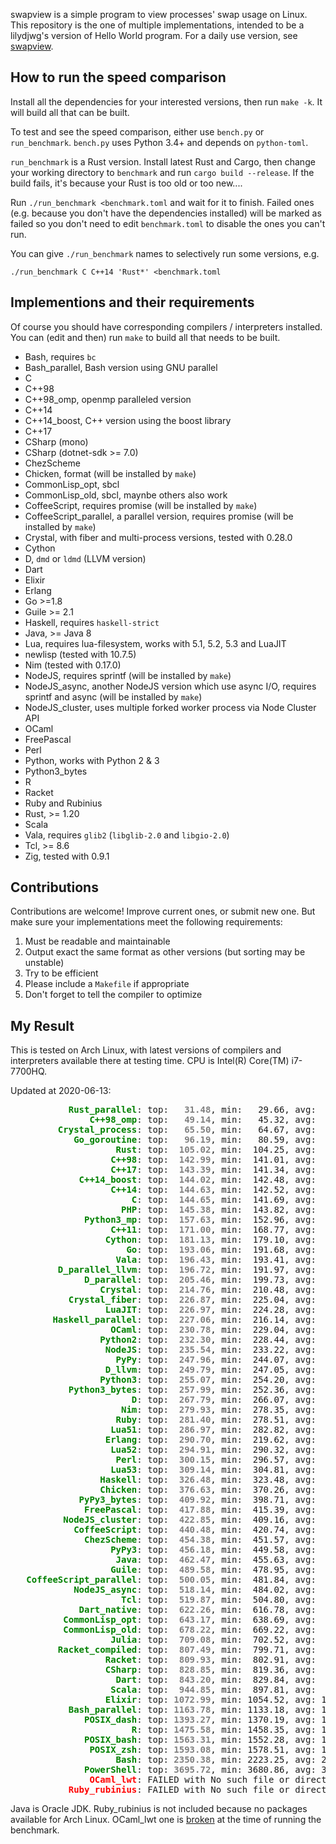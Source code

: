 swapview is a simple program to view processes' swap usage on Linux. This repository is the one of multiple implementations, intended to be a lilydjwg's version of Hello World program. For a daily use version, see [swapview](https://github.com/lilydjwg/swapview).

How to run the speed comparison
----

Install all the dependencies for your interested versions, then run `make -k`. It will build all that can be built.

To test and see the speed comparison, either use `bench.py` or `run_benchmark`. `bench.py` uses Python 3.4+ and depends on `python-toml`.

`run_benchmark` is a Rust version. Install latest Rust and Cargo, then change your working directory to `benchmark` and run `cargo build --release`. If the build fails, it's because your Rust is too old or too new....

Run `./run_benchmark <benchmark.toml` and wait for it to finish. Failed ones (e.g. because you don't have the dependencies installed) will be marked as failed so you don't need to edit `benchmark.toml` to disable the ones you can't run.

You can give `./run_benchmark` names to selectively run some versions, e.g.

    ./run_benchmark C C++14 'Rust*' <benchmark.toml

Implementions and their requirements
----

Of course you should have corresponding compilers / interpreters installed.
You can (edit and then) run `make` to build all that needs to be built.

* Bash, requires `bc`
* Bash_parallel, Bash version using GNU parallel
* C
* C++98
* C++98_omp, openmp paralleled version
* C++14
* C++14_boost, C++ version using the boost library
* C++17
* CSharp (mono)
* CSharp (dotnet-sdk >= 7.0)
* ChezScheme
* Chicken, format (will be installed by `make`)
* CommonLisp_opt, sbcl
* CommonLisp_old, sbcl, maynbe others also work
* CoffeeScript, requires promise (will be installed by `make`)
* CoffeeScript_parallel, a parallel version, requires promise (will be installed by `make`)
* Crystal, with fiber and multi-process versions, tested with 0.28.0
* Cython
* D, `dmd` or `ldmd` (LLVM version)
* Dart
* Elixir
* Erlang
* Go >=1.8
* Guile >= 2.1
* Haskell, requires `haskell-strict`
* Java, >= Java 8
* Lua, requires lua-filesystem, works with 5.1, 5.2, 5.3 and LuaJIT
* newlisp (tested with 10.7.5)
* Nim (tested with 0.17.0)
* NodeJS, requires sprintf (will be installed by `make`)
* NodeJS_async, another NodeJS version which use async I/O, requires sprintf and async (will be installed by `make`)
* NodeJS_cluster, uses multiple forked worker process via Node Cluster API
* OCaml
* FreePascal
* Perl
* Python, works with Python 2 & 3
* Python3_bytes
* R
* Racket
* Ruby and Rubinius
* Rust, >= 1.20
* Scala
* Vala, requires `glib2` (`libglib-2.0` and `libgio-2.0`)
* Tcl, >= 8.6
* Zig, tested with 0.9.1

Contributions
----

Contributions are welcome! Improve current ones, or submit new one. But make
sure your implementations meet the following requirements:

1. Must be readable and maintainable
2. Output exact the same format as other versions (but sorting may be
   unstable)
3. Try to be efficient
4. Please include a `Makefile` if appropriate
5. Don't forget to tell the compiler to optimize

My Result
----

This is tested on Arch Linux, with latest versions of compilers and interpreters available there at testing time. CPU is Intel(R) Core(TM) i7-7700HQ.

Updated at 2020-06-13:

<pre>
<span style="font-weight:bold;color:green;">           Rust_parallel</span>: top: <span style="font-weight:bold;color:gray;">  31.48</span>, min:   29.66, avg:   32.83, max:   36.90, mdev:    1.86, cnt:  20
<span style="font-weight:bold;color:green;">               C++98_omp</span>: top: <span style="font-weight:bold;color:gray;">  49.14</span>, min:   45.32, avg:   53.43, max:   72.15, mdev:    6.00, cnt:  20
<span style="font-weight:bold;color:green;">         Crystal_process</span>: top: <span style="font-weight:bold;color:gray;">  65.50</span>, min:   64.67, avg:   69.53, max:   90.86, mdev:    6.32, cnt:  20
<span style="font-weight:bold;color:green;">            Go_goroutine</span>: top: <span style="font-weight:bold;color:gray;">  96.19</span>, min:   80.59, avg:  107.33, max:  152.03, mdev:   15.97, cnt:  20
<span style="font-weight:bold;color:green;">                    Rust</span>: top: <span style="font-weight:bold;color:gray;"> 105.02</span>, min:  104.25, avg:  106.21, max:  109.86, mdev:    1.64, cnt:  20
<span style="font-weight:bold;color:green;">                   C++98</span>: top: <span style="font-weight:bold;color:gray;"> 142.99</span>, min:  141.01, avg:  145.01, max:  151.68, mdev:    2.62, cnt:  20
<span style="font-weight:bold;color:green;">                   C++17</span>: top: <span style="font-weight:bold;color:gray;"> 143.39</span>, min:  141.34, avg:  145.20, max:  149.27, mdev:    2.15, cnt:  20
<span style="font-weight:bold;color:green;">             C++14_boost</span>: top: <span style="font-weight:bold;color:gray;"> 144.02</span>, min:  142.48, avg:  147.36, max:  161.02, mdev:    4.98, cnt:  20
<span style="font-weight:bold;color:green;">                   C++14</span>: top: <span style="font-weight:bold;color:gray;"> 144.63</span>, min:  142.52, avg:  146.46, max:  151.17, mdev:    2.27, cnt:  20
<span style="font-weight:bold;color:green;">                       C</span>: top: <span style="font-weight:bold;color:gray;"> 144.65</span>, min:  141.69, avg:  152.78, max:  191.49, mdev:   11.96, cnt:  20
<span style="font-weight:bold;color:green;">                     PHP</span>: top: <span style="font-weight:bold;color:gray;"> 145.38</span>, min:  143.82, avg:  147.61, max:  156.60, mdev:    3.28, cnt:  20
<span style="font-weight:bold;color:green;">              Python3_mp</span>: top: <span style="font-weight:bold;color:gray;"> 157.63</span>, min:  152.96, avg:  160.75, max:  167.09, mdev:    3.74, cnt:  20
<span style="font-weight:bold;color:green;">                   C++11</span>: top: <span style="font-weight:bold;color:gray;"> 171.00</span>, min:  168.77, avg:  172.47, max:  181.06, mdev:    2.43, cnt:  20
<span style="font-weight:bold;color:green;">                  Cython</span>: top: <span style="font-weight:bold;color:gray;"> 181.13</span>, min:  179.10, avg:  183.45, max:  192.59, mdev:    2.98, cnt:  20
<span style="font-weight:bold;color:green;">                      Go</span>: top: <span style="font-weight:bold;color:gray;"> 193.06</span>, min:  191.68, avg:  195.08, max:  201.55, mdev:    2.64, cnt:  20
<span style="font-weight:bold;color:green;">                    Vala</span>: top: <span style="font-weight:bold;color:gray;"> 196.43</span>, min:  193.41, avg:  200.22, max:  212.19, mdev:    4.70, cnt:  20
<span style="font-weight:bold;color:green;">         D_parallel_llvm</span>: top: <span style="font-weight:bold;color:gray;"> 196.72</span>, min:  191.97, avg:  200.57, max:  213.42, mdev:    5.15, cnt:  20
<span style="font-weight:bold;color:green;">              D_parallel</span>: top: <span style="font-weight:bold;color:gray;"> 205.46</span>, min:  199.73, avg:  208.67, max:  216.93, mdev:    4.29, cnt:  20
<span style="font-weight:bold;color:green;">                 Crystal</span>: top: <span style="font-weight:bold;color:gray;"> 214.76</span>, min:  210.48, avg:  217.29, max:  224.11, mdev:    3.25, cnt:  20
<span style="font-weight:bold;color:green;">           Crystal_fiber</span>: top: <span style="font-weight:bold;color:gray;"> 226.87</span>, min:  225.04, avg:  233.10, max:  272.75, mdev:   12.50, cnt:  20
<span style="font-weight:bold;color:green;">                  LuaJIT</span>: top: <span style="font-weight:bold;color:gray;"> 226.97</span>, min:  224.28, avg:  231.18, max:  240.60, mdev:    4.86, cnt:  20
<span style="font-weight:bold;color:green;">        Haskell_parallel</span>: top: <span style="font-weight:bold;color:gray;"> 227.06</span>, min:  216.14, avg:  235.88, max:  260.16, mdev:   11.77, cnt:  20
<span style="font-weight:bold;color:green;">                   OCaml</span>: top: <span style="font-weight:bold;color:gray;"> 230.78</span>, min:  229.04, avg:  233.81, max:  242.57, mdev:    3.83, cnt:  20
<span style="font-weight:bold;color:green;">                 Python2</span>: top: <span style="font-weight:bold;color:gray;"> 232.30</span>, min:  228.44, avg:  235.14, max:  245.36, mdev:    3.79, cnt:  20
<span style="font-weight:bold;color:green;">                  NodeJS</span>: top: <span style="font-weight:bold;color:gray;"> 235.54</span>, min:  233.22, avg:  239.51, max:  254.48, mdev:    5.11, cnt:  20
<span style="font-weight:bold;color:green;">                    PyPy</span>: top: <span style="font-weight:bold;color:gray;"> 247.96</span>, min:  244.07, avg:  253.04, max:  285.93, mdev:    8.61, cnt:  20
<span style="font-weight:bold;color:green;">                  D_llvm</span>: top: <span style="font-weight:bold;color:gray;"> 249.79</span>, min:  247.05, avg:  259.87, max:  312.30, mdev:   17.22, cnt:  20
<span style="font-weight:bold;color:green;">                 Python3</span>: top: <span style="font-weight:bold;color:gray;"> 255.07</span>, min:  254.20, avg:  260.64, max:  281.31, mdev:    7.91, cnt:  20
<span style="font-weight:bold;color:green;">           Python3_bytes</span>: top: <span style="font-weight:bold;color:gray;"> 257.99</span>, min:  252.36, avg:  265.09, max:  289.54, mdev:   10.23, cnt:  20
<span style="font-weight:bold;color:green;">                       D</span>: top: <span style="font-weight:bold;color:gray;"> 267.79</span>, min:  266.07, avg:  272.18, max:  301.44, mdev:    7.70, cnt:  20
<span style="font-weight:bold;color:green;">                     Nim</span>: top: <span style="font-weight:bold;color:gray;"> 279.93</span>, min:  278.35, avg:  286.19, max:  314.88, mdev:    8.93, cnt:  20
<span style="font-weight:bold;color:green;">                    Ruby</span>: top: <span style="font-weight:bold;color:gray;"> 281.40</span>, min:  278.51, avg:  285.42, max:  296.61, mdev:    5.06, cnt:  20
<span style="font-weight:bold;color:green;">                   Lua51</span>: top: <span style="font-weight:bold;color:gray;"> 286.97</span>, min:  282.82, avg:  292.06, max:  316.65, mdev:    7.19, cnt:  20
<span style="font-weight:bold;color:green;">                  Erlang</span>: top: <span style="font-weight:bold;color:gray;"> 290.70</span>, min:  219.62, avg:  329.77, max:  393.73, mdev:   51.76, cnt:  20
<span style="font-weight:bold;color:green;">                   Lua52</span>: top: <span style="font-weight:bold;color:gray;"> 294.91</span>, min:  290.32, avg:  300.19, max:  322.82, mdev:    7.16, cnt:  20
<span style="font-weight:bold;color:green;">                    Perl</span>: top: <span style="font-weight:bold;color:gray;"> 300.15</span>, min:  296.57, avg:  307.49, max:  323.94, mdev:    8.76, cnt:  20
<span style="font-weight:bold;color:green;">                   Lua53</span>: top: <span style="font-weight:bold;color:gray;"> 309.14</span>, min:  304.81, avg:  314.05, max:  332.84, mdev:    6.66, cnt:  20
<span style="font-weight:bold;color:green;">                 Haskell</span>: top: <span style="font-weight:bold;color:gray;"> 326.48</span>, min:  323.48, avg:  331.62, max:  346.78, mdev:    6.34, cnt:  20
<span style="font-weight:bold;color:green;">                 Chicken</span>: top: <span style="font-weight:bold;color:gray;"> 376.63</span>, min:  370.26, avg:  382.90, max:  426.14, mdev:   11.16, cnt:  20
<span style="font-weight:bold;color:green;">             PyPy3_bytes</span>: top: <span style="font-weight:bold;color:gray;"> 409.92</span>, min:  398.71, avg:  422.03, max:  468.93, mdev:   17.08, cnt:  20
<span style="font-weight:bold;color:green;">              FreePascal</span>: top: <span style="font-weight:bold;color:gray;"> 417.88</span>, min:  415.39, avg:  423.13, max:  453.09, mdev:    8.20, cnt:  20
<span style="font-weight:bold;color:green;">          NodeJS_cluster</span>: top: <span style="font-weight:bold;color:gray;"> 422.85</span>, min:  409.16, avg:  430.56, max:  444.07, mdev:    9.24, cnt:  20
<span style="font-weight:bold;color:green;">            CoffeeScript</span>: top: <span style="font-weight:bold;color:gray;"> 440.48</span>, min:  420.74, avg:  469.86, max:  555.34, mdev:   38.53, cnt:  20
<span style="font-weight:bold;color:green;">              ChezScheme</span>: top: <span style="font-weight:bold;color:gray;"> 454.38</span>, min:  451.57, avg:  459.67, max:  471.25, mdev:    6.15, cnt:  20
<span style="font-weight:bold;color:green;">                   PyPy3</span>: top: <span style="font-weight:bold;color:gray;"> 456.18</span>, min:  449.58, avg:  474.78, max:  521.61, mdev:   22.42, cnt:  20
<span style="font-weight:bold;color:green;">                    Java</span>: top: <span style="font-weight:bold;color:gray;"> 462.47</span>, min:  455.63, avg:  468.49, max:  478.00, mdev:    6.90, cnt:  20
<span style="font-weight:bold;color:green;">                   Guile</span>: top: <span style="font-weight:bold;color:gray;"> 489.58</span>, min:  478.95, avg:  499.54, max:  529.63, mdev:   13.28, cnt:  20
<span style="font-weight:bold;color:green;">   CoffeeScript_parallel</span>: top: <span style="font-weight:bold;color:gray;"> 500.05</span>, min:  481.84, avg:  524.93, max:  588.15, mdev:   30.29, cnt:  20
<span style="font-weight:bold;color:green;">            NodeJS_async</span>: top: <span style="font-weight:bold;color:gray;"> 518.14</span>, min:  484.02, avg:  548.72, max:  619.11, mdev:   36.99, cnt:  20
<span style="font-weight:bold;color:green;">                     Tcl</span>: top: <span style="font-weight:bold;color:gray;"> 519.87</span>, min:  504.80, avg:  529.65, max:  553.50, mdev:   12.06, cnt:  20
<span style="font-weight:bold;color:green;">             Dart_native</span>: top: <span style="font-weight:bold;color:gray;"> 622.26</span>, min:  616.78, avg:  634.25, max:  675.66, mdev:   16.27, cnt:  20
<span style="font-weight:bold;color:green;">          CommonLisp_opt</span>: top: <span style="font-weight:bold;color:gray;"> 643.17</span>, min:  638.69, avg:  654.79, max:  697.46, mdev:   14.71, cnt:  20
<span style="font-weight:bold;color:green;">          CommonLisp_old</span>: top: <span style="font-weight:bold;color:gray;"> 678.22</span>, min:  669.22, avg:  688.15, max:  701.31, mdev:   11.21, cnt:  20
<span style="font-weight:bold;color:green;">                   Julia</span>: top: <span style="font-weight:bold;color:gray;"> 709.08</span>, min:  702.52, avg:  721.52, max:  753.88, mdev:   15.30, cnt:  20
<span style="font-weight:bold;color:green;">         Racket_compiled</span>: top: <span style="font-weight:bold;color:gray;"> 807.49</span>, min:  799.71, avg:  820.90, max:  852.44, mdev:   15.17, cnt:  20
<span style="font-weight:bold;color:green;">                  Racket</span>: top: <span style="font-weight:bold;color:gray;"> 809.93</span>, min:  802.91, avg:  837.35, max:  970.74, mdev:   46.79, cnt:  20
<span style="font-weight:bold;color:green;">                  CSharp</span>: top: <span style="font-weight:bold;color:gray;"> 828.85</span>, min:  819.36, avg:  843.39, max:  905.66, mdev:   19.79, cnt:  20
<span style="font-weight:bold;color:green;">                    Dart</span>: top: <span style="font-weight:bold;color:gray;"> 843.20</span>, min:  829.84, avg:  861.74, max:  949.99, mdev:   27.52, cnt:  20
<span style="font-weight:bold;color:green;">                   Scala</span>: top: <span style="font-weight:bold;color:gray;"> 944.85</span>, min:  897.81, avg:  996.39, max: 1122.12, mdev: 4186.68, cnt:  20
<span style="font-weight:bold;color:green;">                  Elixir</span>: top: <span style="font-weight:bold;color:gray;">1072.99</span>, min: 1054.52, avg: 1096.13, max: 1242.46, mdev: 4186.40, cnt:  20
<span style="font-weight:bold;color:green;">           Bash_parallel</span>: top: <span style="font-weight:bold;color:gray;">1163.78</span>, min: 1133.18, avg: 1219.09, max: 1340.50, mdev: 4186.69, cnt:  20
<span style="font-weight:bold;color:green;">              POSIX_dash</span>: top: <span style="font-weight:bold;color:gray;">1393.27</span>, min: 1370.19, avg: 1412.92, max: 1461.04, mdev: 4074.64, cnt:  20
<span style="font-weight:bold;color:green;">                       R</span>: top: <span style="font-weight:bold;color:gray;">1475.58</span>, min: 1458.35, avg: 1498.45, max: 1583.44, mdev: 4074.68, cnt:  20
<span style="font-weight:bold;color:green;">              POSIX_bash</span>: top: <span style="font-weight:bold;color:gray;">1563.31</span>, min: 1552.28, avg: 1574.53, max: 1605.96, mdev: 4074.59, cnt:  20
<span style="font-weight:bold;color:green;">               POSIX_zsh</span>: top: <span style="font-weight:bold;color:gray;">1593.08</span>, min: 1578.51, avg: 1620.55, max: 1719.31, mdev: 4062.81, cnt:  19
<span style="font-weight:bold;color:green;">                    Bash</span>: top: <span style="font-weight:bold;color:gray;">2350.38</span>, min: 2223.25, avg: 2506.19, max: 2867.53, mdev: 3579.59, cnt:  13
<span style="font-weight:bold;color:green;">              PowerShell</span>: top: <span style="font-weight:bold;color:gray;">3695.72</span>, min: 3680.86, avg: 3755.14, max: 3893.89, mdev: 2148.64, cnt:   8
<span style="font-weight:bold;color:red;">               OCaml_lwt</span>: FAILED with No such file or directory (os error 2)
<span style="font-weight:bold;color:red;">           Ruby_rubinius</span>: FAILED with No such file or directory (os error 2)
</pre>

Java is Oracle JDK. Ruby_rubinius is not included because no packages available for Arch Linux. OCaml_lwt one is [broken](https://github.com/lilydjwg/swapview/tree/master/broken) at the time of running the benchmark.
